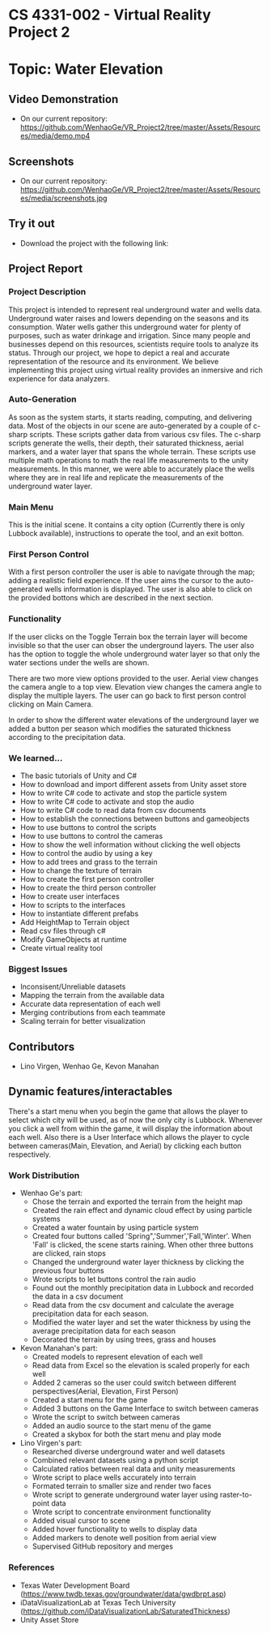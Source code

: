 # CS 4331-002 - Virtual Reality Project 2
# Topic: Water Elevation


## Video Demonstration
   - On our current repository: https://github.com/WenhaoGe/VR_Project2/tree/master/Assets/Resources/media/demo.mp4

## Screenshots
   - On our current repository: https://github.com/WenhaoGe/VR_Project2/tree/master/Assets/Resources/media/screenshots.jpg

## Try it out
   - Download the project with the following link: 
   
## Project Report

### Project Description
This project is intended to represent real underground water and wells data. Underground water raises and lowers depending on the seasons and its consumption. Water wells gather this underground water for plenty of purposes, such as water drinkage and irrigation. Since many people and businesses depend on this resources, scientists require tools to analyze its status. Through our project, we hope to depict a real and accurate representation of the resource and its environment. We believe implementing this project using virtual reality provides an inmersive and rich experience for data analyzers.

### Auto-Generation
As soon as the system starts, it starts reading, computing, and delivering data. Most of the objects in our scene are auto-generated by a couple of c-sharp scripts. These scripts gather data from various csv files. The c-sharp scripts generate the wells, their depth, their saturated thickness, aerial markers, and a water layer that spans the whole terrain. These scripts use multiple math operations to math the real life measurements to the unity measurements. In this manner, we were able to accurately place the wells where they are in real life and replicate the measurements of the underground water layer.

### Main Menu
This is the initial scene. It contains a city option (Currently there is only Lubbock available), instructions to operate the tool, and an exit botton.

### First Person Control
With a first person controller the user is able to navigate through the map; adding a realistic field experience. If the user aims the cursor to the auto-generated wells information is displayed. The user is also able to click on the provided bottons which are described in the next section.

### Functionality
If the user clicks on the Toggle Terrain box the terrain layer will become invisible so that the user can obser the underground layers. The user also has the option to toggle the whole underground water layer so that only the water sections under the wells are shown.

There are two more view options provided to the user. Aerial view changes the camera angle to a top view. Elevation view changes the camera angle to display the multiple layers. The user can go back to first person control clicking on Main Camera.

In order to show the different water elevations of the underground layer we added a button per season which modifies the saturated thickness according to the precipitation data.

### We learned...
- The basic tutorials of Unity and C#
- How to download and import different assets from Unity asset store
- How to write C# code to activate and stop the particle system
- How to write C# code to activate and stop the audio
- How to write C# code to read data from csv documents
- How to establish the connections between buttons and gameobjects
- How to use buttons to control the scripts
- How to use buttons to control the cameras
- How to show the well information without clicking the well objects
- How to control the audio by using a key
- How to add trees and grass to the terrain
- How to change the texture of terrain
- How to create the first person controller
- How to create the third person controller
- How to create user interfaces
- How to scripts to the interfaces
- How to instantiate different prefabs
- Add HeightMap to Terrain object
- Read csv files through c#
- Modify GameObjects at runtime
- Create virtual reality tool

### Biggest Issues
- Inconsisent/Unreliable datasets
- Mapping the terrain from the available data
- Accurate data representation of each well
- Merging contributions from each teammate
- Scaling terrain for better visualization

## Contributors
- Lino Virgen, Wenhao Ge, Kevon Manahan

## Dynamic features/interactables
There's a start menu when you begin the game that allows the player to select which city will be used, as of now the only city is Lubbock. Whenever you click a well from within the game, it will display the information about each well. Also there is a User Interface which allows the player to cycle between cameras(Main, Elevation, and Aerial) by clicking each button respectively.

### Work Distribution
- Wenhao Ge's part:
   - Chose the terrain and exported the terrain from the height map 
   - Created the rain effect and dynamic cloud effect by using particle systems
   - Created a water fountain by using particle system
   - Created four buttons called 'Spring",'Summer','Fall,'Winter'. When 'Fall' is clicked, the scene starts raining. When other three buttons are clicked, rain stops 
   - Changed the underground water layer thickness by clicking the previous four buttons
   - Wrote scripts to let buttons control the rain audio
   - Found out the monthly precipitation data in Lubbock and recorded the data in a csv document
   - Read data from the csv document and calculate the average precipitation data for each season.
   - Modified the water layer and set the water thickness by using the average precipitation data for each season
   - Decorated the terrain by using trees, grass and houses
- Kevon Manahan's part:
   - Created models to represent elevation of each well
   - Read data from Excel so the elevation is scaled properly for each well
   - Added 2 cameras so the user could switch between different perspectives(Aerial, Elevation, First Person)
   - Created a start menu for the game
   - Added 3 buttons on the Game Interface to switch between cameras
   - Wrote the script to switch between cameras
   - Added an audio source to the start menu of the game
   - Created a skybox for both the start menu and play mode
- Lino Virgen's part:
   - Researched diverse underground water and well datasets
   - Combined relevant datasets using a python script
   - Calculated ratios between real data and unity measurements
   - Wrote script to place wells accurately into terrain
   - Formated terrain to smaller size and render two faces
   - Wrote script to generate underground water layer using raster-to-point data
   - Wrote script to concentrate environment functionality
   - Added visual cursor to scene
   - Added hover functionality to wells to display data
   - Added markers to denote well position from aerial view
   - Supervised GitHub repository and merges

### References
- Texas Water Development Board (https://www.twdb.texas.gov/groundwater/data/gwdbrpt.asp)
- iDataVisualizationLab at Texas Tech University (https://github.com/iDataVisualizationLab/SaturatedThickness)
- Unity Asset Store
